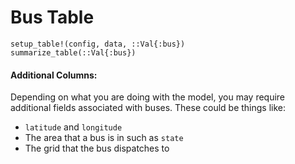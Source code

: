 Bus Table
=========

```@docs
setup_table!(config, data, ::Val{:bus})
summarize_table(::Val{:bus})
```

#### Additional Columns:

Depending on what you are doing with the model, you may require additional fields associated with buses.  These could be things like:
* `latitude` and `longitude`
* The area that a bus is in such as `state`
* The grid that the bus dispatches to